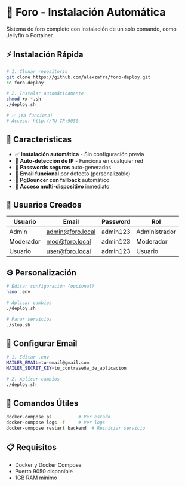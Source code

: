 # 🚀 Foro - Instalación Automática

Sistema de foro completo con instalación de un solo comando, como Jellyfin o Portainer.

## ⚡ Instalación Rápida

```bash
# 1. Clonar repositorio
git clone https://github.com/alexzafra/foro-deploy.git
cd foro-deploy

# 2. Instalar automáticamente
chmod +x *.sh
./deploy.sh

# ✅ ¡Ya funciona!
# Acceso: http://TU-IP:9050
```

## 🎯 Características

- ✅ **Instalación automática** - Sin configuración previa
- 🧠 **Auto-detección de IP** - Funciona en cualquier red
- 🔐 **Passwords seguros** auto-generados
- 📧 **Email funcional** por defecto (personalizable)
- 🔄 **PgBouncer con fallback** automático
- 📱 **Acceso multi-dispositivo** inmediato

## 👤 Usuarios Creados

| Usuario | Email | Password | Rol |
|---------|-------|----------|-----|
| Admin | admin@foro.local | admin123 | Administrador |
| Moderador | mod@foro.local | admin123 | Moderador |
| Usuario | user@foro.local | admin123 | Usuario |

## ⚙️ Personalización

```bash
# Editar configuración (opcional)
nano .env

# Aplicar cambios
./deploy.sh

# Parar servicios
./stop.sh
```

## 📧 Configurar Email

```bash
# 1. Editar .env
MAILER_EMAIL=tu-email@gmail.com
MAILER_SECRET_KEY=tu_contraseña_de_aplicacion

# 2. Aplicar cambios
./deploy.sh
```

## 🔧 Comandos Útiles

```bash
docker-compose ps          # Ver estado
docker-compose logs -f     # Ver logs
docker-compose restart backend  # Reiniciar servicio
```

## 📋 Requisitos

- Docker y Docker Compose
- Puerto 9050 disponible
- 1GB RAM mínimo